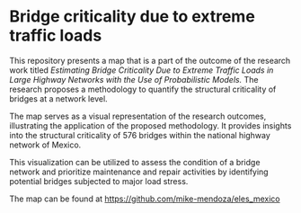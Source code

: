 # Bridge criticality due to extreme traffic loads

This repository presents a map that is a part of the outcome of the research work titled _Estimating Bridge Criticality Due to Extreme Traffic Loads in Large Highway Networks with the Use of Probabilistic Models._ The research proposes a methodology to quantify the structural criticality of bridges at a network level.

The map serves as a visual representation of the research outcomes, illustrating the application of the proposed methodology. It provides insights into the structural criticality of 576 bridges within the national highway network of Mexico.

This visualization can be utilized to assess the condition of a bridge network and prioritize maintenance and repair activities by identifying potential bridges subjected to major load stress.

The map can be found at  https://github.com/mike-mendoza/eles_mexico